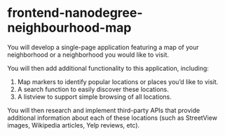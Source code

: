 # frontend-nanodegree-neighbourhood-map

You will develop a single-page application featuring a map of your neighborhood or a neighborhood you would like to visit.

You will then add additional functionality to this application, 
including: 
1. Map markers to identify popular locations or places you’d like to visit.
1. A search function to easily discover these locations.
1. A listview to support simple browsing of all locations. 

You will then research and implement third-party APIs that provide additional information about each of these locations
(such as StreetView images, Wikipedia articles, Yelp reviews, etc).
